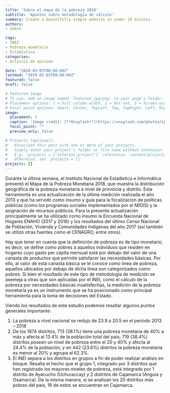 ```yaml
---
title: 'Sobre el mapa de la pobreza 2018'
subtitle: 'Apuntos sobre metodología de cálculo'
summary: Create a beautifully simple website in under 10 minutes.
authors:
- admin

tags:
- INEI
- Pobreza monetaria
- Estadística
categories:
- Artículo de opinión

date: "2020-03-03T00:00:00Z"
lastmod: "2019-03-03T00:00:00Z"
featured: false
draft: false

# Featured image
# To use, add an image named `featured.jpg/png` to your page's folder.
# Placement options: 1 = Full column width, 2 = Out-set, 3 = Screen-width
# Focal point options: Smart, Center, TopLeft, Top, TopRight, Left, Right, BottomLeft, Bottom, BottomRight
image:
  placement: 2
  caption: 'Image credit: [**Unsplash**](https://unsplash.com/photos/CpkOjOcXdUY)'
  focal_point: ""
  preview_only: false

# Projects (optional).
#   Associate this post with one or more of your projects.
#   Simply enter your project's folder or file name without extension.
#   E.g. `projects = ["internal-project"]` references `content/project/deep-learning/index.md`.
#   Otherwise, set `projects = []`.
projects: []
---
```


Durante la última semana, el Instituto Nacional de Estadística e Informática presentó el Mapa de la Pobreza Monetaria 2018, que muestra la distribución geográfica de la pobreza monetaria a nivel de provincia y distrito. Esta herramienta es una actualización de la última medición realizada el año 2013 y que ha servido como insumo y guía para la focalización de políticas públicas (como los programas sociales implementados por el MIDIS) y la asignación de recursos públicos. Para la presente actualización principalmente se ha utilizado como insumo la Encuesta Nacional de Hogares ENAHO (2017 y 2018) y los resultados del último Censo Nacional de Población, Vivienda y Comunidades Indígenas del año 2017 (así también se utilizó otras fuentes como el CENAGRO, entre otros). 

Hay que tener en cuenta que la definición de pobreza es de tipo monetario, es decir, se define como pobres a aquellos individuos que residen en hogares cuyo gasto per cápita mensual está por debajo del valor de una canasta de productos que permite satisfacer las necesidades básicas. Por ello, al valor de esta canasta básica se le conoce como línea de pobreza, aquellos ubicados por debajo de dicha línea son categorizados como pobres. Si bien el resultado de este tipo de metodología de medición se asemeja a otras que son aplicadas por el INEI, como el cálculo de la pobreza por necesidades básicas insatisfechas, la medición de la pobreza monetaria ya es un instrumento que se ha posicionado como principal herramienta para la toma de decisiones del Estado. 

Viendo los resultados de este estudio podemos resaltar algunos puntos generales importante: 
1)	La pobreza a nivel nacional se redujo de 23.9 a 20.5 en el periodo 2013 – 2018
2)	De los 1874 distritos, 713 (38.1%) tiene una pobreza monetaria de 40% a más y afecta al 13.4% de la población total del país; 719 (38.4%) distritos poseen un nivel de pobreza entre el 20 y 40% y afecta al 24.4% de la población; y en 442 (23.6%) distritos la pobreza monetaria es menor al 20% y agrupa al 62.3%. 
3)	El INEI separa a los distritos en grupos a fin de poder realizar análisis en bloque. Resalta el hecho que el grupo 1, integrado por 3 distritos que han registrado los mayores niveles de pobreza, está integrado por 1 distrito de Ayacucho (Uchuraccay) y 2 distritos de Cajamarca (Anguia y Oxamarca). De la misma manera, si se analizan los 20 distritos más pobres del país, 16 de estos se encuentran en Cajamarca. 

